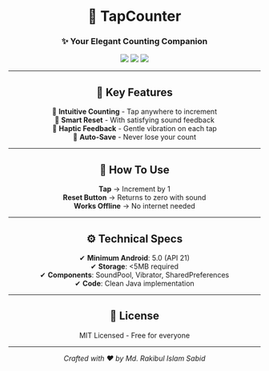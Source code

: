 <div align="center">

# 🎯 TapCounter  
### ✨ Your Elegant Counting Companion  

<img src="https://img.shields.io/badge/Android-3DDC84?style=for-the-badge&logo=android&logoColor=white"/> 
<img src="https://img.shields.io/badge/Java-007396?style=for-the-badge&logo=java&logoColor=white"/> 
<img src="https://img.shields.io/badge/Version-1.0.0-blue?style=for-the-badge"/>

</div>

---

<div align="center">

## 🌟 Key Features  

🔹 **Intuitive Counting** - Tap anywhere to increment   
🔹 **Smart Reset** - With satisfying sound feedback  
🔹 **Haptic Feedback** - Gentle vibration on each tap  
🔹 **Auto-Save** - Never lose your count  

</div>

---

<div align="center">

## 📱 How To Use  

**Tap** → Increment by 1   
**Reset Button** → Returns to zero with sound  
**Works Offline** → No internet needed  

</div>

---

<div align="center">

## ⚙️ Technical Specs  

✔ **Minimum Android**: 5.0 (API 21)  
✔ **Storage**: <5MB required  
✔ **Components**: SoundPool, Vibrator, SharedPreferences  
✔ **Code**: Clean Java implementation  

</div>

---

<div align="center">

## 📜 License  

MIT Licensed - Free for everyone  

</div>

---

<div align="center">

_Crafted with ❤️ by Md. Rakibul Islam Sabid_ 

</div>

